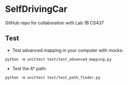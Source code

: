 # SelfDrivingCar
GitHub repo for collaboration with Lab 1B CS437


## Test
- Test advanced mapping in your computer with mocks:

`python -m unittest test/test_advanced_mapping.py`


- Test the A* path:

`python -m unittest test/test_path_finder.py`